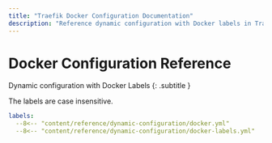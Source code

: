 ```yaml
---
title: "Traefik Docker Configuration Documentation"
description: "Reference dynamic configuration with Docker labels in Traefik Proxy. Read the technical documentation."
---
```


# Docker Configuration Reference

Dynamic configuration with Docker Labels
{: .subtitle }

The labels are case insensitive.

```yaml
labels:
  --8<-- "content/reference/dynamic-configuration/docker.yml"
  --8<-- "content/reference/dynamic-configuration/docker-labels.yml"
```
